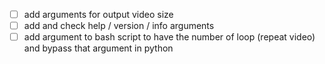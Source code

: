  - [ ] add arguments for output video size
 - [ ] add and check help / version / info arguments
 - [ ] add argument to bash script to have the number of loop (repeat video) and bypass that argument in python

